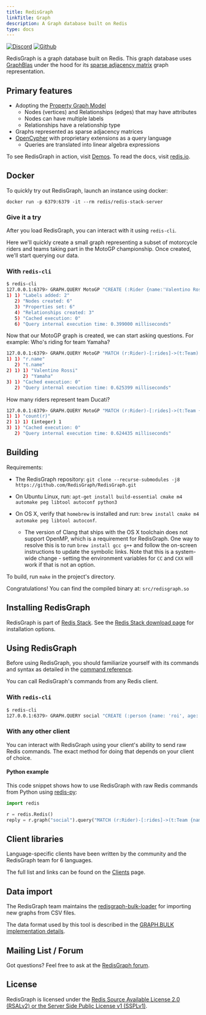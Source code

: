 ```yaml
---
title: RedisGraph
linkTitle: Graph
description: A Graph database built on Redis
type: docs
---
```


[![Discord](https://img.shields.io/discord/697882427875393627?style=flat-square)](https://discord.gg/gWBRT6P)
[![Github](https://img.shields.io/static/v1?label=&message=repository&color=5961FF&logo=github)](https://github.com/RedisGraph/RedisGraph/)

RedisGraph is a graph database built on Redis. This graph database uses [GraphBlas](http://faculty.cse.tamu.edu/davis/GraphBLAS.html) under the hood for its [sparse adjacency matrix](https://en.wikipedia.org/wiki/Adjacency_matrix) graph representation.

## Primary features

* Adopting the [Property Graph Model](https://github.com/opencypher/openCypher/blob/master/docs/property-graph-model.adoc)
  * Nodes (vertices) and Relationships (edges) that may have attributes
  * Nodes can have multiple labels
  * Relationships have a relationship type
* Graphs represented as sparse adjacency matrices
* [OpenCypher](http://www.opencypher.org/) with proprietary extensions as a query language
  * Queries are translated into linear algebra expressions

To see RedisGraph in action, visit [Demos](https://github.com/RedisGraph/RedisGraph/tree/master/demo).
To read the docs, visit [redis.io](https://redis.io/docs/stack/graph/).

## Docker

To quickly try out RedisGraph, launch an instance using docker:

```
docker run -p 6379:6379 -it --rm redis/redis-stack-server
```

### Give it a try

After you load RedisGraph, you can interact with it using `redis-cli`.

Here we'll quickly create a small graph representing a subset of motorcycle riders and teams taking part in the MotoGP championship. Once created, we'll start querying our data.

### With `redis-cli`

```sh
$ redis-cli
127.0.0.1:6379> GRAPH.QUERY MotoGP "CREATE (:Rider {name:'Valentino Rossi'})-[:rides]->(:Team {name:'Yamaha'}), (:Rider {name:'Dani Pedrosa'})-[:rides]->(:Team {name:'Honda'}), (:Rider {name:'Andrea Dovizioso'})-[:rides]->(:Team {name:'Ducati'})"
1) 1) "Labels added: 2"
   2) "Nodes created: 6"
   3) "Properties set: 6"
   4) "Relationships created: 3"
   5) "Cached execution: 0"
   6) "Query internal execution time: 0.399000 milliseconds"
```

Now that our MotoGP graph is created, we can start asking questions. For example:
Who's riding for team Yamaha?

```sh
127.0.0.1:6379> GRAPH.QUERY MotoGP "MATCH (r:Rider)-[:rides]->(t:Team) WHERE t.name = 'Yamaha' RETURN r.name, t.name"
1) 1) "r.name"
   2) "t.name"
2) 1) 1) "Valentino Rossi"
      2) "Yamaha"
3) 1) "Cached execution: 0"
   2) "Query internal execution time: 0.625399 milliseconds"
```

How many riders represent team Ducati?

```sh
127.0.0.1:6379> GRAPH.QUERY MotoGP "MATCH (r:Rider)-[:rides]->(t:Team {name:'Ducati'}) RETURN count(r)"
1) 1) "count(r)"
2) 1) 1) (integer) 1
3) 1) "Cached execution: 0"
   2) "Query internal execution time: 0.624435 milliseconds"
```

## Building

Requirements:

* The RedisGraph repository: `git clone --recurse-submodules -j8 https://github.com/RedisGraph/RedisGraph.git`

* On Ubuntu Linux, run: `apt-get install build-essential cmake m4 automake peg libtool autoconf python3`

* On OS X, verify that `homebrew` is installed and run: `brew install cmake m4 automake peg libtool autoconf`.
    * The version of Clang that ships with the OS X toolchain does not support OpenMP, which is a requirement for RedisGraph. One way to resolve this is to run `brew install gcc g++` and follow the on-screen instructions to update the symbolic links. Note that this is a system-wide change - setting the environment variables for `CC` and `CXX` will work if that is not an option.

To build, run `make` in the project's directory.

Congratulations! You can find the compiled binary at: `src/redisgraph.so`

## Installing RedisGraph

RedisGraph is part of [Redis Stack](/docs/stack). See the [Redis Stack download page](/download) for installation options.

## Using RedisGraph

Before using RedisGraph, you should familiarize yourself with its commands and syntax as detailed in the
[command reference](/redisgraph/commands).

You can call RedisGraph's commands from any Redis client.

### With `redis-cli`

```sh
$ redis-cli
127.0.0.1:6379> GRAPH.QUERY social "CREATE (:person {name: 'roi', age: 33, gender: 'male', status: 'married'})"
```

### With any other client

You can interact with RedisGraph using your client's ability to send raw Redis commands.
The exact method for doing that depends on your client of choice.

#### Python example

This code snippet shows how to use RedisGraph with raw Redis commands from Python using
[redis-py](https://github.com/redis/redis-py):

```python
import redis

r = redis.Redis()
reply = r.graph("social").query("MATCH (r:Rider)-[:rides]->(t:Team {name:'Ducati'}) RETURN count(r)")
```

## Client libraries

Language-specific clients have been written by the community and the RedisGraph team for 6 languages.

The full list and links can be found on the [Clients](/docs/clients) page.

## Data import

The RedisGraph team maintains the [redisgraph-bulk-loader](https://github.com/redisgraph/redisgraph-bulk-loader) for importing new graphs from CSV files.

The data format used by this tool is described in the [GRAPH.BULK implementation details](/docs/stack/graph/design/bulk_spec).

## Mailing List / Forum

Got questions? Feel free to ask at the [RedisGraph forum](https://forum.redis.com/c/modules/redisgraph).

## License

RedisGraph is licensed under the [Redis Source Available License 2.0 (RSALv2) or the Server Side Public License v1 (SSPLv1)](https://redis.com/legal/licenses/).

